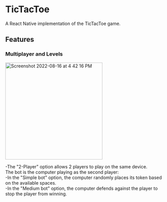 # TicTacToe
A React Native implementation of the TicTacToe game. 

## Features

### Multiplayer and Levels

<img width="304" alt="Screenshot 2022-08-16 at 4 42 16 PM" src="https://user-images.githubusercontent.com/63542508/184866108-fd07555d-00f0-4af9-8149- c177eaebbf0d.png" align = "center">



-The "2-Player" option allows 2 players to play on the same device.  
The bot is the computer playing as the second player:  
-In the "Simple bot" option, the computer randomly places its token based on the available spaces.   
-In the "Medium bot" option, the computer defends against the player to stop the player from winning.   
